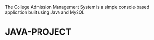 The College Admission Management System is a simple console-based application built using Java and MySQL
# JAVA-PROJECT
